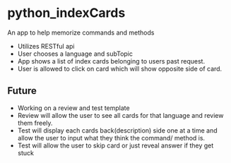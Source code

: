# python_indexCards
An app to help memorize commands and methods


- Utilizes RESTful api
- User chooses a language and subTopic
- App shows a list of index cards belonging to users past request.
- User is allowed to click on card which will show opposite side of card.

## Future

- Working on a review and test template
- Review will allow the user to see all cards for that language and review them freely.
- Test will display each cards back(description) side one at a time and allow
  the user to input what they think the command/ method is. 
- Test will allow the user to skip card or just reveal answer if they get stuck  
